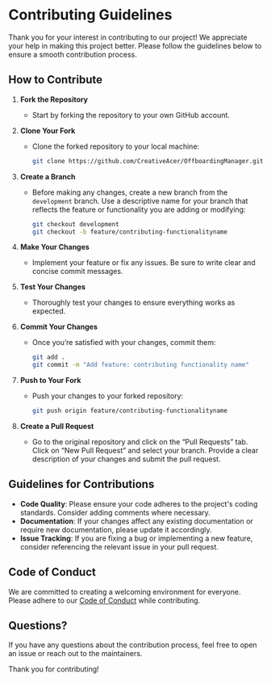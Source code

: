 # Contributing Guidelines

Thank you for your interest in contributing to our project! We appreciate your help in making this project better. Please follow the guidelines below to ensure a smooth contribution process.

## How to Contribute

1. **Fork the Repository**
   - Start by forking the repository to your own GitHub account.

2. **Clone Your Fork**
   - Clone the forked repository to your local machine:
     ```bash
     git clone https://github.com/CreativeAcer/OffboardingManager.git
     ```

3. **Create a Branch**
   - Before making any changes, create a new branch from the `development` branch. Use a descriptive name for your branch that reflects the feature or functionality you are adding or modifying:
     ```bash
     git checkout development
     git checkout -b feature/contributing-functionalityname
     ```

4. **Make Your Changes**
   - Implement your feature or fix any issues. Be sure to write clear and concise commit messages.

5. **Test Your Changes**
   - Thoroughly test your changes to ensure everything works as expected.

6. **Commit Your Changes**
   - Once you’re satisfied with your changes, commit them:
     ```bash
     git add .
     git commit -m "Add feature: contributing functionality name"
     ```

7. **Push to Your Fork**
   - Push your changes to your forked repository:
     ```bash
     git push origin feature/contributing-functionalityname
     ```

8. **Create a Pull Request**
   - Go to the original repository and click on the “Pull Requests” tab. Click on “New Pull Request” and select your branch. Provide a clear description of your changes and submit the pull request.

## Guidelines for Contributions

- **Code Quality**: Please ensure your code adheres to the project's coding standards. Consider adding comments where necessary.
- **Documentation**: If your changes affect any existing documentation or require new documentation, please update it accordingly.
- **Issue Tracking**: If you are fixing a bug or implementing a new feature, consider referencing the relevant issue in your pull request.

## Code of Conduct

We are committed to creating a welcoming environment for everyone. Please adhere to our [Code of Conduct](https://github.com/CreativeAcer/OffboardingManager/blob/main/CODE_OF_CONDUCT.md) while contributing.

## Questions?

If you have any questions about the contribution process, feel free to open an issue or reach out to the maintainers.

Thank you for contributing!
